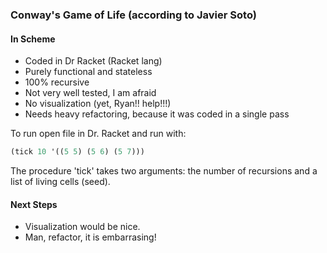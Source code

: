 ### Conway's Game of Life (according to Javier Soto)

#### In Scheme

- Coded in Dr Racket (Racket lang)
- Purely functional and stateless
- 100% recursive
- Not very well tested, I am afraid
- No visualization (yet, Ryan!! help!!!)
- Needs heavy refactoring, because it was coded in a single pass

To run open file in Dr. Racket and run with:

```scheme
(tick 10 '((5 5) (5 6) (5 7)))
```

The procedure 'tick' takes two arguments: the number of recursions and a list of living cells (seed).

#### Next Steps

- Visualization would be nice.
- Man, refactor, it is embarrasing!

